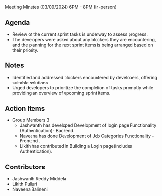 Meeting Minutes (03/09/2024) 6PM - 8PM (In-person)

## Agenda
* Review of the current sprint tasks is underway to assess progress.
* The developers were asked about any blockers they are encountering, and the planning for the next sprint items is being arranged based on their priority.
## Notes
* Identified and addressed blockers encountered by developers, offering suitable solutions.
* Urged developers to prioritize the completion of tasks promptly while providing an overview of upcoming sprint items.
## Action Items
* Group Members 3
  * Jashwanth has developed Development of login page Functionality (Authentication)- Backend.
  * Naveena has done Development of Job Categories Functionality - Frontend .
  * Likith has contributed in Building a Login page(includes Authentication).
## Contributors
* Jashwanth Reddy Middela
* Likith Pulluri
* Naveena Balineni
